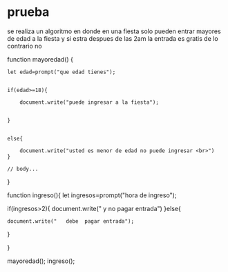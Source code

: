 # prueba
se realiza un algoritmo en donde en una fiesta solo pueden entrar mayores de edad a la fiesta y si estra despues de  las 2am la entrada es gratis de lo contrario no

function mayoredad() {

	let edad=prompt("que edad tienes");
	

	if(edad>=18){

		document.write("puede ingresar a la fiesta");


	} 


	else{

		document.write("usted es menor de edad no puede ingresar <br>")
	}

	// body...
}

function ingreso(){
let ingresos=prompt("hora de ingreso");

if(ingresos>2){
	document.write("  y no pagar entrada")
}else{

	document.write("   debe  pagar entrada");
}

}

mayoredad();
ingreso();
